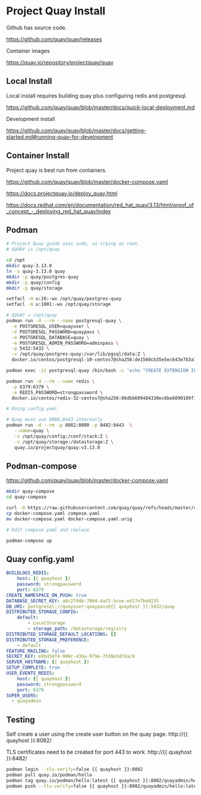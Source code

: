 # Project Quay Install

Github has source code.

https://github.com/quay/quay/releases

Container images

https://quay.io/repository/projectquay/quay

## Local Install

Local install requires building quay plus configuring redis and postgresql.

https://github.com/quay/quay/blob/master/docs/quick-local-deployment.md

Development install

https://github.com/quay/quay/blob/master/docs/getting-started.md#running-quay-for-development

## Container Install

Project quay is best run from containers.

https://github.com/quay/quay/blob/master/docker-compose.yaml

https://docs.projectquay.io/deploy_quay.html

https://docs.redhat.com/en/documentation/red_hat_quay/3.13/html/proof_of_concept_-_deploying_red_hat_quay/index

## Podman

```bash
# Project Quay guide uses sudo, so trying as root.
# $QUAY is /opt/quay

cd /opt
mkdir quay-3.13.0
ln -s quay-3.13.0 quay
mkdir -p quay/postgres-quay
mkdir -p quay/config
mkdir -p quay/storage

setfacl -m u:26:-wx /opt/quay/postgres-quay
setfacl -m u:1001:-wx /opt/quay/storage

# $QUAY = /opt/quay
podman run -d --rm --name postgresql-quay \
  -e POSTGRESQL_USER=quayuser \
  -e POSTGRESQL_PASSWORD=quaypass \
  -e POSTGRESQL_DATABASE=quay \
  -e POSTGRESQL_ADMIN_PASSWORD=adminpass \
  -p 5432:5432 \
  -v /opt/quay/postgres-quay:/var/lib/pgsql/data:Z \
  docker.io/centos/postgresql-10-centos7@sha256:de1560cb35e5ec643e7b3a772ebaac8e3a7a2a8e8271d9e91ff023539b4dfb33

podman exec -it postgresql-quay /bin/bash -c 'echo "CREATE EXTENSION IF NOT EXISTS pg_trgm" | psql -d quay -U postgres'

podman run -d --rm --name redis \
  -p 6379:6379 \
  -e REDIS_PASSWORD=strongpassword \
  docker.io/centos/redis-32-centos7@sha256:06dbb609484330ec6be6090109f1fa16e936afcf975d1cbc5fff3e6c7cae7542

# Doing config.yaml

# Quay must use 8080,8443 internally
podman run -d --rm -p 8082:8080 -p 8482:8443  \
   --name=quay \
   -v /opt/quay/config:/conf/stack:Z \
   -v /opt/quay/storage:/datastorage:Z \
   quay.io/projectquay/quay:v3.13.0

```

## Podman-compose

https://github.com/quay/quay/blob/master/docker-compose.yaml

```bash
mkdir quay-compose
cd quay-compose

curl -O https://raw.githubusercontent.com/quay/quay/refs/heads/master/docker-compose.yaml
cp docker-compose.yaml compose.yaml
mv docker-compose.yaml docker-compose.yaml.orig

# Edit compose.yaml and replace 

podman-compose up
```

## Quay config.yaml

```yaml
BUILDLOGS_REDIS:
    host: {{ quayhost }}
    password: strongpassword
    port: 6379
CREATE_NAMESPACE_ON_PUSH: true
DATABASE_SECRET_KEY: a8c2744b-7004-4af2-bcee-e417e7bdd235
DB_URI: postgresql://quayuser:quaypass@{{ quayhost }}:5432/quay
DISTRIBUTED_STORAGE_CONFIG:
    default:
        - LocalStorage
        - storage_path: /datastorage/registry
DISTRIBUTED_STORAGE_DEFAULT_LOCATIONS: []
DISTRIBUTED_STORAGE_PREFERENCE:
    - default
FEATURE_MAILING: false
SECRET_KEY: e9bd34f4-900c-436a-979e-7530e5d74ac8
SERVER_HOSTNAME: {{ quayhost }}
SETUP_COMPLETE: true
USER_EVENTS_REDIS:
    host: {{ quayhost }}
    password: strongpassword
    port: 6379
SUPER_USERS:
  - quayadmin
```

## Testing

Self create a user using the create user button on the quay page.
http://{{ quayhost }}:8082/

TLS certificates need to be created for port 443 to work.
http://{{ quayhost }}:8482/

```bash
podman login --tls-verify=false {{ quayhost }}:8082
podman pull quay.io/podman/hello
podman tag quay.io/podman/hello:latest {{ quayhost }}:8082/quayadmin/hello:latest
podman push --tls-verify=false {{ quayhost }}:8082/quayadmin/hello:latest
```

